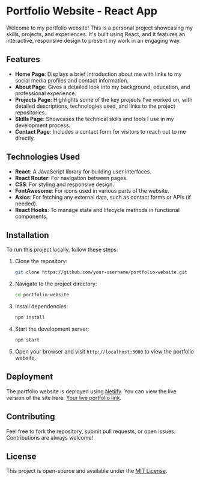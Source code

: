 # Portfolio Website - React App

Welcome to my portfolio website! This is a personal project showcasing my skills, projects, and experiences. It's built using React, and it features an interactive, responsive design to present my work in an engaging way.

## Features

- **Home Page**: Displays a brief introduction about me with links to my social media profiles and contact information.
- **About Page**: Gives a detailed look into my background, education, and professional experience.
- **Projects Page**: Highlights some of the key projects I've worked on, with detailed descriptions, technologies used, and links to the project repositories.
- **Skills Page**: Showcases the technical skills and tools I use in my development process.
- **Contact Page**: Includes a contact form for visitors to reach out to me directly.

## Technologies Used

- **React**: A JavaScript library for building user interfaces.
- **React Router**: For navigation between pages.
- **CSS**: For styling and responsive design.
- **FontAwesome**: For icons used in various parts of the website.
- **Axios**: For fetching any external data, such as contact forms or APIs (if needed).
- **React Hooks**: To manage state and lifecycle methods in functional components.

## Installation

To run this project locally, follow these steps:

1. Clone the repository:
    ```bash
    git clone https://github.com/your-username/portfolio-website.git
    ```

2. Navigate to the project directory:
    ```bash
    cd portfolio-website
    ```

3. Install dependencies:
    ```bash
    npm install
    ```

4. Start the development server:
    ```bash
    npm start
    ```

5. Open your browser and visit `http://localhost:3000` to view the portfolio website.

## Deployment

The portfolio website is deployed using [Netlify](https://www.netlify.com/). You can view the live version of the site here: [Your live portfolio link](#).

## Contributing

Feel free to fork the repository, submit pull requests, or open issues. Contributions are always welcome!

## License

This project is open-source and available under the [MIT License](LICENSE).
